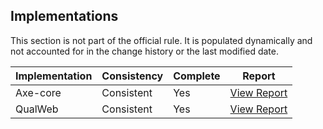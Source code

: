## Implementations

This section is not part of the official rule. It is populated dynamically and 
not accounted for in the change history or the last modified date.

| Implementation | Consistency          | Complete | Report
|----------------|----------------------|----------|-------------
| Axe-core       | Consistent           | Yes      | [View Report](https://act-rules.github.io/implementation/axe-core#id-eac66b)
| QualWeb        | Consistent           | Yes      | [View Report](https://act-rules.github.io/implementation/qualweb#id-eac66b)
